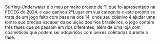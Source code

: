 Surfing-Underwater é o meu primeiro projeto de TI que foi apresentado na FECEG de 2024, 
e que ganhou 2°Lugar em sua categoria e este projeto se trata de um jogo feito com base
na ods 14, onde seu objetivo é ajudar uma lontra que precisa escapar da poluição dos rios
brasileiros, o jogo contém três fases que se passam em rios diferentes, além de uma loja
com cosméticos que podem ser adquiridos  com peixes coletados durante a fase.

